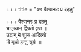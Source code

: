 +++
title = "०७ वैश्वानरः प्र दहतु"

+++
वैश्वानरः प्र दहतु  
भ्रातृव्यान् द्विषतो वृषा ।  
उद्यन् मे शुक्र आदित्यो  
वि मृधो हन्तु सूर्यः ॥